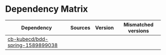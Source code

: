# Dependency Matrix

Dependency | Sources | Version | Mismatched versions
---------- | ------- | ------- | -------------------
[cb-kubecd/bdd-spring-1589899038](https://github.com/cb-kubecd/bdd-spring-1589899038.git) |  | []() | 
